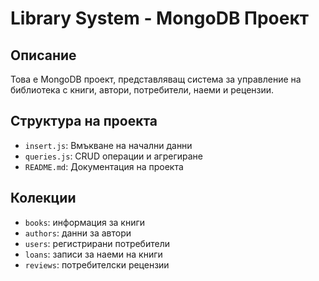 # Library System - MongoDB Проект

## Описание

Това е MongoDB проект, представляващ система за управление на библиотека с книги, автори, потребители, наеми и рецензии.

## Структура на проекта

- `insert.js`: Вмъкване на начални данни
- `queries.js`: CRUD операции и агрегиране
- `README.md`: Документация на проекта

## Колекции

- `books`: информация за книги
- `authors`: данни за автори
- `users`: регистрирани потребители
- `loans`: записи за наеми на книги
- `reviews`: потребителски рецензии
